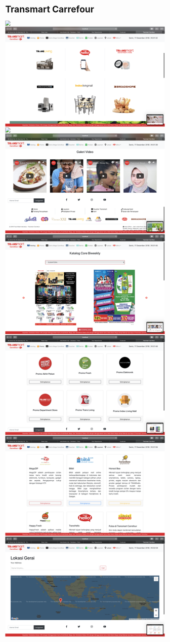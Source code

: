 # Transmart Carrefour

![](src/screenshot/Screen%20Shot%202018-12-17%20at%2016.01.30.png)
![](src/screenshot/Screen%20Shot%202018-12-17%20at%2016.01.33.png)
![](src/screenshot/Screen%20Shot%202018-12-17%20at%2016.01.36.png)
![](src/screenshot/Screen%20Shot%202018-12-17%20at%2016.01.40.png)
![](src/screenshot/Screen%20Shot%202018-12-17%20at%2016.01.45.png)
![](src/screenshot/Screen%20Shot%202018-12-17%20at%2016.01.49.png)
![](src/screenshot/Screen%20Shot%202018-12-17%20at%2016.02.00.png)
![](src/screenshot/Screen%20Shot%202018-12-17%20at%2016.02.05.png)
